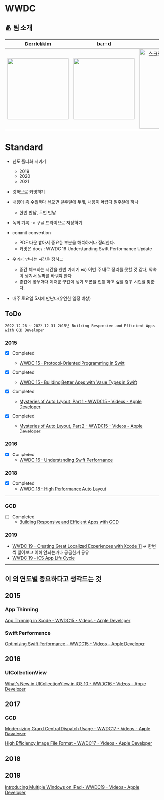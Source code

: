 # WWDC

## 🫂 팀 소개

|[Derrickkim](https://github.com/derrickkim0109)|[bar-d](https://github.com/bar-d)|[bory](https://github.com/yusw10)|
|:--------:|:--------:|:--------:|
|<img src="https://avatars.githubusercontent.com/u/59466342?v=4" width=200>|<img src="https://avatars.githubusercontent.com/u/92622931?v=4" width=200>|<img width="260" alt="스크린샷 2022-12-20 오후 3 25 41" src="https://user-images.githubusercontent.com/59466342/208598265-e5c46a69-d7b2-4968-b183-e629a222b58f.png" width=200>|

# Standard

- 년도 폴더화 시키기
    - 2019
    - 2020
    - 2021

- 깃허브로 커밋하기
- 내용이 좀 수월하다 싶으면 일주일에 두개, 내용이 어렵다 일주일에 하나
    - 한번 만남, 두번 만남
- 녹화 기록 -> 구글 드라이브로 저장하기
- commit convention
    - PDF 다운 받아서 중요한 부분을 해석하거나 정리한다.
    - 커밋은 docs : WWDC 16 Understanding Swift Performance Update
- 우리가 만나는 시간을 정하고
    - 중간 체크하는 시간을 한번 가지기 ex) 이번 주 내로 정리를 못할 것 같다, 약속이 생겨서 날짜를 바꿔야 한다
    - 중간에 공부하다 어려운 구간이 생겨 토론을 진행 하고 싶을 경우 시간을 맞춘다.
- 매주 토요일 5시에 만난다(유연한 일정 예상)

## ToDo

```
2022-12-26 ~ 2022-12-31 2015년 Building Responsive and Efficient Apps with GCD Developer
```

### 2015
- [x] Completed
    - [WWDC 15 - Protocol-Oriented Programming in Swift](https://developer.apple.com/videos/play/wwdc2015/408/)

- [x] Completed
    - [WWDC 15 - Building Better Apps with Value Types in Swift](https://www.youtube.com/watch?v=A_b2oCBmm2Y)

- [x] Completed
    - [Mysteries of Auto Layout, Part 1 - WWDC15 - Videos - Apple Developer](https://developer.apple.com/videos/play/wwdc2015/218/)

- [x] Completed
    - [Mysteries of Auto Layout, Part 2 - WWDC15 - Videos - Apple Developer](https://developer.apple.com/videos/play/wwdc2015/219/)

### 2016
- [x] Completed
    - [WWDC 16 - Understanding Swift Performance](https://developer.apple.com/videos/play/wwdc2016/416/)

### 2018
- [x] Completed
    - [WWDC 18 - High Performance Auto Layout](https://developer.apple.com/videos/play/wwdc2018/220/)

---

### GCD
- [ ] Completed
    - [Building Responsive and Efficient Apps with GCD](https://developer.apple.com/videos/play/wwdc2015/718/)



### 2019

- [WWDC 19 - Creating Great Localized Experiences with Xcode 11](https://developer.apple.com/videos/play/wwdc2019/403/) -> 한번씩 읽어보고 이해 안되는거나 궁금한거 공유
- [WWDC 19 - iOS App Life Cycle](https://developer.apple.com/videos/play/wwdc2019/258/)


----
## 이 외 연도별 중요하다고 생각드는 것

## 2015

### App Thinning

[App Thinning in Xcode - WWDC15 - Videos - Apple Developer](https://developer.apple.com/videos/play/wwdc2015/404/)


### Swift Performance

[Optimizing Swift Performance - WWDC15 - Videos - Apple Developer](https://developer.apple.com/videos/play/wwdc2015/409/)

## 2016


### UICollectionView

[What's New in UICollectionView in iOS 10 - WWDC16 - Videos - Apple Developer](https://developer.apple.com/videos/play/wwdc2016/219/)

## 2017

### GCD

[Modernizing Grand Central Dispatch Usage - WWDC17 - Videos - Apple Developer](https://developer.apple.com/videos/play/wwdc2017/706/)

[High Efficiency Image File Format - WWDC17 - Videos - Apple Developer](https://developer.apple.com/videos/play/wwdc2017/513/)

## 2018

## 2019

[Introducing Multiple Windows on iPad - WWDC19 - Videos - Apple Developer](https://developer.apple.com/wwdc19/212)
